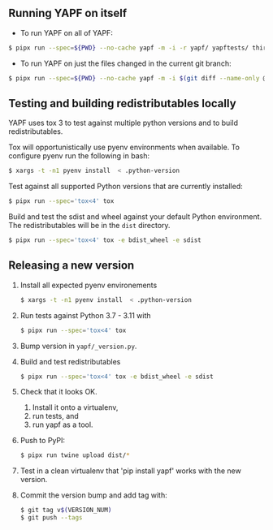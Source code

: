 ## Running YAPF on itself

- To run YAPF on all of YAPF:

```bash
$ pipx run --spec=${PWD} --no-cache yapf -m -i -r yapf/ yapftests/ third_party/
```

- To run YAPF on just the files changed in the current git branch:

```bash
$ pipx run --spec=${PWD} --no-cache yapf -m -i $(git diff --name-only @{upstream})
```

## Testing and building redistributables locally

YAPF uses tox 3 to test against multiple python versions and to build redistributables.

Tox will opportunistically use pyenv environments when available.
To configure pyenv run the following in bash:

```bash
$ xargs -t -n1 pyenv install  < .python-version
```

Test against all supported Python versions that are currently installed:
```bash
$ pipx run --spec='tox<4' tox
```

Build and test the sdist and wheel against your default Python environment. The redistributables will be in the `dist` directory.
```bash
$ pipx run --spec='tox<4' tox -e bdist_wheel -e sdist
```

## Releasing a new version

1. Install all expected pyenv environements
    ```bash
    $ xargs -t -n1 pyenv install  < .python-version
    ```

1. Run tests against Python 3.7 - 3.11 with
    ```bash
    $ pipx run --spec='tox<4' tox
    ```

1. Bump version in `yapf/_version.py`.

1. Build and test redistributables

    ```bash
    $ pipx run --spec='tox<4' tox -e bdist_wheel -e sdist
    ```

1. Check that it looks OK.
   1. Install it onto a virtualenv,
   1. run tests, and
   1. run yapf as a tool.

1. Push to PyPI:

    ```bash
    $ pipx run twine upload dist/*
    ```

1. Test in a clean virtualenv that 'pip install yapf' works with the new
  version.

1. Commit the version bump and add tag with:

    ```bash
    $ git tag v$(VERSION_NUM)
    $ git push --tags
    ```
